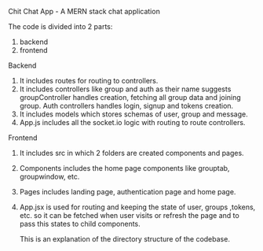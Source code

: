 Chit Chat App - A MERN stack chat application 

The code is divided into 2 parts:
1. backend
2. frontend

Backend 
1. It includes routes for routing to controllers.
2. It includes controllers like group and auth as their name suggests groupController handles creation, fetching all group data and joining group. Auth controllers handles login, signup and tokens creation.
3. It includes models which stores schemas of user, group and message.
4. App.js includes all the socket.io logic with routing to route controllers.

Frontend
1. It includes src in which 2 folders are created components and pages.
2. Components includes the home page components like grouptab, groupwindow, etc.
3. Pages includes landing page, authentication page and home page.
4. App.jsx is used for routing and keeping the state of user, groups ,tokens, etc. so it can be fetched when user visits or refresh the page and to pass this states to child components.



   This is an explanation of the directory structure of the codebase.


   
